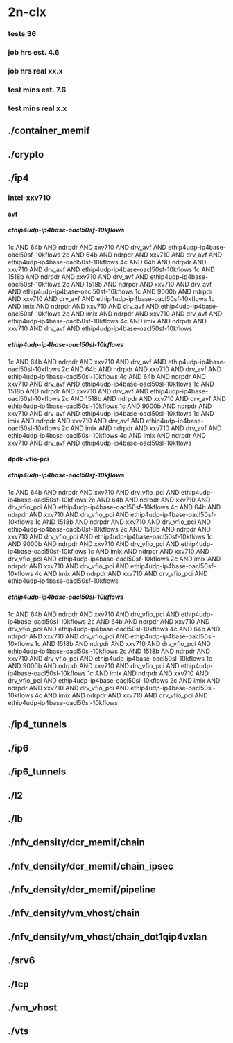 # 2n-clx
### tests 36
### job hrs est. 4.6
### job hrs real xx.x
### test mins est. 7.6
### test mins real x.x
## ./container_memif
## ./crypto
## ./ip4
### intel-xxv710
#### avf
##### ethip4udp-ip4base-oacl50sf-10kflows
1c AND 64b AND ndrpdr AND xxv710 AND drv_avf AND ethip4udp-ip4base-oacl50sf-10kflows
2c AND 64b AND ndrpdr AND xxv710 AND drv_avf AND ethip4udp-ip4base-oacl50sf-10kflows
4c AND 64b AND ndrpdr AND xxv710 AND drv_avf AND ethip4udp-ip4base-oacl50sf-10kflows
1c AND 1518b AND ndrpdr AND xxv710 AND drv_avf AND ethip4udp-ip4base-oacl50sf-10kflows
2c AND 1518b AND ndrpdr AND xxv710 AND drv_avf AND ethip4udp-ip4base-oacl50sf-10kflows
1c AND 9000b AND ndrpdr AND xxv710 AND drv_avf AND ethip4udp-ip4base-oacl50sf-10kflows
1c AND imix AND ndrpdr AND xxv710 AND drv_avf AND ethip4udp-ip4base-oacl50sf-10kflows
2c AND imix AND ndrpdr AND xxv710 AND drv_avf AND ethip4udp-ip4base-oacl50sf-10kflows
4c AND imix AND ndrpdr AND xxv710 AND drv_avf AND ethip4udp-ip4base-oacl50sf-10kflows
##### ethip4udp-ip4base-oacl50sl-10kflows
1c AND 64b AND ndrpdr AND xxv710 AND drv_avf AND ethip4udp-ip4base-oacl50sl-10kflows
2c AND 64b AND ndrpdr AND xxv710 AND drv_avf AND ethip4udp-ip4base-oacl50sl-10kflows
4c AND 64b AND ndrpdr AND xxv710 AND drv_avf AND ethip4udp-ip4base-oacl50sl-10kflows
1c AND 1518b AND ndrpdr AND xxv710 AND drv_avf AND ethip4udp-ip4base-oacl50sl-10kflows
2c AND 1518b AND ndrpdr AND xxv710 AND drv_avf AND ethip4udp-ip4base-oacl50sl-10kflows
1c AND 9000b AND ndrpdr AND xxv710 AND drv_avf AND ethip4udp-ip4base-oacl50sl-10kflows
1c AND imix AND ndrpdr AND xxv710 AND drv_avf AND ethip4udp-ip4base-oacl50sl-10kflows
2c AND imix AND ndrpdr AND xxv710 AND drv_avf AND ethip4udp-ip4base-oacl50sl-10kflows
4c AND imix AND ndrpdr AND xxv710 AND drv_avf AND ethip4udp-ip4base-oacl50sl-10kflows
#### dpdk-vfio-pci
##### ethip4udp-ip4base-oacl50sf-10kflows
1c AND 64b AND ndrpdr AND xxv710 AND drv_vfio_pci AND ethip4udp-ip4base-oacl50sf-10kflows
2c AND 64b AND ndrpdr AND xxv710 AND drv_vfio_pci AND ethip4udp-ip4base-oacl50sf-10kflows
4c AND 64b AND ndrpdr AND xxv710 AND drv_vfio_pci AND ethip4udp-ip4base-oacl50sf-10kflows
1c AND 1518b AND ndrpdr AND xxv710 AND drv_vfio_pci AND ethip4udp-ip4base-oacl50sf-10kflows
2c AND 1518b AND ndrpdr AND xxv710 AND drv_vfio_pci AND ethip4udp-ip4base-oacl50sf-10kflows
1c AND 9000b AND ndrpdr AND xxv710 AND drv_vfio_pci AND ethip4udp-ip4base-oacl50sf-10kflows
1c AND imix AND ndrpdr AND xxv710 AND drv_vfio_pci AND ethip4udp-ip4base-oacl50sf-10kflows
2c AND imix AND ndrpdr AND xxv710 AND drv_vfio_pci AND ethip4udp-ip4base-oacl50sf-10kflows
4c AND imix AND ndrpdr AND xxv710 AND drv_vfio_pci AND ethip4udp-ip4base-oacl50sf-10kflows
##### ethip4udp-ip4base-oacl50sl-10kflows
1c AND 64b AND ndrpdr AND xxv710 AND drv_vfio_pci AND ethip4udp-ip4base-oacl50sl-10kflows
2c AND 64b AND ndrpdr AND xxv710 AND drv_vfio_pci AND ethip4udp-ip4base-oacl50sl-10kflows
4c AND 64b AND ndrpdr AND xxv710 AND drv_vfio_pci AND ethip4udp-ip4base-oacl50sl-10kflows
1c AND 1518b AND ndrpdr AND xxv710 AND drv_vfio_pci AND ethip4udp-ip4base-oacl50sl-10kflows
2c AND 1518b AND ndrpdr AND xxv710 AND drv_vfio_pci AND ethip4udp-ip4base-oacl50sl-10kflows
1c AND 9000b AND ndrpdr AND xxv710 AND drv_vfio_pci AND ethip4udp-ip4base-oacl50sl-10kflows
1c AND imix AND ndrpdr AND xxv710 AND drv_vfio_pci AND ethip4udp-ip4base-oacl50sl-10kflows
2c AND imix AND ndrpdr AND xxv710 AND drv_vfio_pci AND ethip4udp-ip4base-oacl50sl-10kflows
4c AND imix AND ndrpdr AND xxv710 AND drv_vfio_pci AND ethip4udp-ip4base-oacl50sl-10kflows
## ./ip4_tunnels
## ./ip6
## ./ip6_tunnels
## ./l2
## ./lb
## ./nfv_density/dcr_memif/chain
## ./nfv_density/dcr_memif/chain_ipsec
## ./nfv_density/dcr_memif/pipeline
## ./nfv_density/vm_vhost/chain
## ./nfv_density/vm_vhost/chain_dot1qip4vxlan
## ./srv6
## ./tcp
## ./vm_vhost
## ./vts
